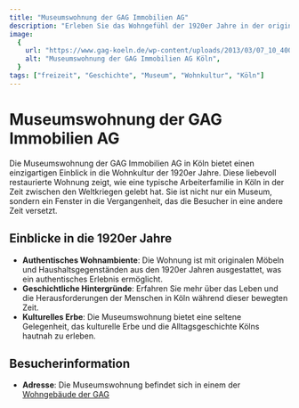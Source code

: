 ```yaml
---
title: "Museumswohnung der GAG Immobilien AG"
description: "Erleben Sie das Wohngefühl der 1920er Jahre in der originalgetreu restaurierten Museumswohnung in Köln"
image:
  {
    url: "https://www.gag-koeln.de/wp-content/uploads/2013/03/07_10_400_museumswohnung_3_1290x390.jpg",
    alt: "Museumswohnung der GAG Immobilien AG Köln",
  }
tags: ["freizeit", "Geschichte", "Museum", "Wohnkultur", "Köln"]
---
```


# Museumswohnung der GAG Immobilien AG

Die Museumswohnung der GAG Immobilien AG in Köln bietet einen einzigartigen Einblick in die Wohnkultur der 1920er Jahre. Diese liebevoll restaurierte Wohnung zeigt, wie eine typische Arbeiterfamilie in Köln in der Zeit zwischen den Weltkriegen gelebt hat. Sie ist nicht nur ein Museum, sondern ein Fenster in die Vergangenheit, das die Besucher in eine andere Zeit versetzt.

## Einblicke in die 1920er Jahre

- **Authentisches Wohnambiente**: Die Wohnung ist mit originalen Möbeln und Haushaltsgegenständen aus den 1920er Jahren ausgestattet, was ein authentisches Erlebnis ermöglicht.
- **Geschichtliche Hintergründe**: Erfahren Sie mehr über das Leben und die Herausforderungen der Menschen in Köln während dieser bewegten Zeit.
- **Kulturelles Erbe**: Die Museumswohnung bietet eine seltene Gelegenheit, das kulturelle Erbe und die Alltagsgeschichte Kölns hautnah zu erleben.

## Besucherinformation

- **Adresse**: Die Museumswohnung befindet sich in einem der [Wohngebäude der GAG](https://www.gag-koeln.de/nachhaltigkeit/menschen/museumswohnung/)
